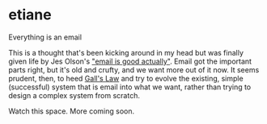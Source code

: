 # etiane

Everything is an email

This is a thought that's been kicking around in my head but was finally given
life by Jes Olson's
["email is good actually"](https://j3s.sh/thought/email-is-good-actually.html).
Email got the important parts right, but it's old and crufty, and we want more
out of it now. It seems prudent, then, to heed
[Gall's Law](https://en.wikipedia.org/wiki/John_Gall_(author)#Gall's_law) and
try to evolve the existing, simple (successful) system that is email into what
we want, rather than trying to design a complex system from scratch.

Watch this space. More coming soon.
